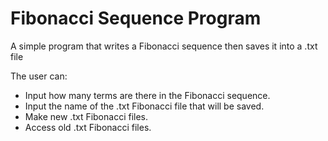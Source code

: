 # Fibonacci Sequence Program

A simple program that writes a Fibonacci sequence then saves it into a .txt file

The user can:
- Input how many terms are there in the Fibonacci sequence.
- Input the name of the .txt Fibonacci file that will be saved.
- Make new .txt Fibonacci files.
- Access old .txt Fibonacci files.
